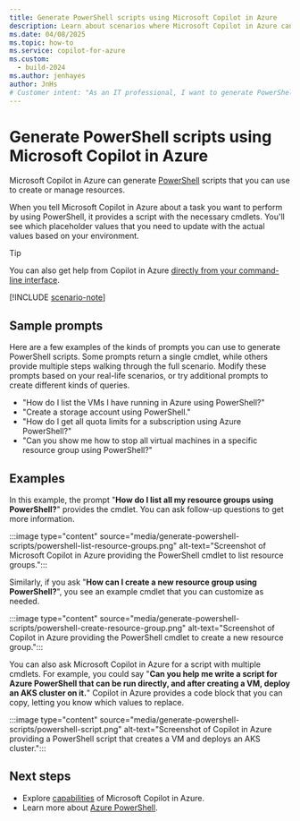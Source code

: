 ```yaml
---
title: Generate PowerShell scripts using Microsoft Copilot in Azure
description: Learn about scenarios where Microsoft Copilot in Azure can generate PowerShell scripts for you to customize and use.
ms.date: 04/08/2025
ms.topic: how-to
ms.service: copilot-for-azure
ms.custom:
  - build-2024
ms.author: jenhayes
author: JnHs
# Customer intent: "As an IT professional, I want to generate PowerShell scripts using an AI assistant, so that I can automate resource management tasks in Azure more efficiently."
---
```


# Generate PowerShell scripts using Microsoft Copilot in Azure

Microsoft Copilot in Azure can generate [PowerShell](/powershell/azure/) scripts that you can use to create or manage resources.

When you tell Microsoft Copilot in Azure about a task you want to perform by using PowerShell, it provides a script with the necessary cmdlets. You'll see which placeholder values that you need to update with the actual values based on your environment.

> [!TIP]
> You can also get help from Copilot in Azure [directly from your command-line interface](ai-shell-overview.md).

[!INCLUDE [scenario-note](includes/scenario-note.md)]

## Sample prompts

Here are a few examples of the kinds of prompts you can use to generate PowerShell scripts. Some prompts return a single cmdlet, while others provide multiple steps walking through the full scenario. Modify these prompts based on your real-life scenarios, or try additional prompts to create different kinds of queries.

- "How do I list the VMs I have running in Azure using PowerShell?"
- "Create a storage account using PowerShell."
- "How do I get all quota limits for a subscription using Azure PowerShell?"
- "Can you show me how to stop all virtual machines in a specific resource group using PowerShell?"

## Examples

In this example, the prompt "**How do I list all my resource groups using PowerShell?**" provides the cmdlet. You can ask follow-up questions to get more information.

:::image type="content" source="media/generate-powershell-scripts/powershell-list-resource-groups.png" alt-text="Screenshot of Microsoft Copilot in Azure providing the PowerShell cmdlet to list resource groups.":::

Similarly, if you ask "**How can I create a new resource group using PowerShell?**", you see an example cmdlet that you can customize as needed.

:::image type="content" source="media/generate-powershell-scripts/powershell-create-resource-group.png" alt-text="Screenshot of Copilot in Azure providing the PowerShell cmdlet to create a new resource group.":::

You can also ask Microsoft Copilot in Azure for a script with multiple cmdlets. For example, you could say "**Can you help me write a script for Azure PowerShell that can be run directly, and after creating a VM, deploy an AKS cluster on it.**" Copilot in Azure provides a code block that you can copy, letting you know which values to replace.

:::image type="content" source="media/generate-powershell-scripts/powershell-script.png" alt-text="Screenshot of Copilot in Azure providing a PowerShell script that creates a VM and deploys an AKS cluster.":::

## Next steps

- Explore [capabilities](capabilities.md) of Microsoft Copilot in Azure.
- Learn more about [Azure PowerShell](/powershell/azure/).

